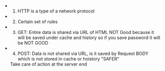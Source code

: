 - 1) HTTP is a type of a network protocol 
- 2) Certain set of rules 
- 3) GET: Entire data is shared via URL of HTML 
    NOT Good because it will be saved under cache and history so if you save password it will be NOT GOOD 
- 4) POST: 
    Data is not shared via URL, is it saved by Request BODY which is not stored in cache or hoistory 
    "SAFER"

    <form method="post" target="_blank" action="/signup">
    Take care of action at the server end 
